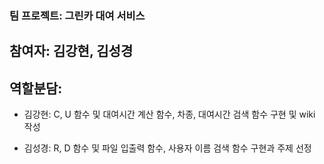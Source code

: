 ### 팀 프로젝트: 그린카 대여 서비스

## 참여자: 김강현, 김성경

## 역할분담:

- 김강현: C, U 함수 및 대여시간 계산 함수, 차종, 대여시간 검색 함수 구현 및 wiki 작성

- 김성경: R, D 함수 및 파일 입출력 함수, 사용자 이름 검색 함수 구현과 주제 선정

